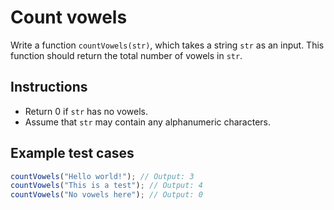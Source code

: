 # Count vowels

Write a function `countVowels(str)`, which takes a string `str` as an input. This function should return the total number of vowels in `str`.

## Instructions

*   Return 0 if `str` has no vowels.
*   Assume that `str` may contain any alphanumeric characters.

## Example test cases

```javascript
countVowels("Hello world!"); // Output: 3
countVowels("This is a test"); // Output: 4
countVowels("No vowels here"); // Output: 0
```
